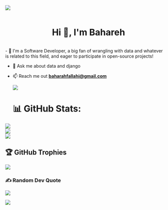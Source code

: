 
<!--horizontal divider(gradiant)-->
<img src="https://user-images.githubusercontent.com/73097560/115834477-dbab4500-a447-11eb-908a-139a6edaec5c.gif">

<!--h1 without bottom border-->
<div id="user-content-toc">
  <ul align="center">
    <summary><h1 style="display: inline-block">Hi 👋, I'm Bahareh</h1></summary>
  </ul>
</div>
<!--h2 without bottom border-->
<!--Intro start-->
- 🔭 I'm a Software Developer, a big fan of wrangling with data and whatever is related to this field, and eager to participate in open-source projects!

- 💬 Ask me about data and django

- 📫 Reach me out **baharahfallahi@gmail.com**


  ![](https://komarev.com/ghpvc/?username=bhx98&color=blue)

  # 📊 GitHub Stats:
![](https://github-readme-stats.vercel.app/api?username=bhx98&theme=dark&hide_border=false&include_all_commits=true&count_private=true)<br/>
![](https://github-readme-streak-stats.herokuapp.com/?user=bhx98&theme=dark&hide_border=false)<br/>
![](https://github-readme-stats.vercel.app/api/top-langs/?username=bhx98&theme=dark&hide_border=false&include_all_commits=true&count_private=true&layout=compact)

## 🏆 GitHub Trophies
![](https://github-profile-trophy.vercel.app/?username=bhx98&theme=flat&no-frame=false&no-bg=false&margin-w=4)

### ✍️ Random Dev Quote
![](https://quotes-github-readme.vercel.app/api?type=horizontal&theme=radical)

[![](https://visitcount.itsvg.in/api?id=bhx98&icon=0&color=0)](https://visitcount.itsvg.in)
